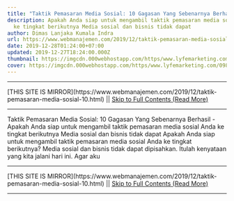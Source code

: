 ```yaml
---
title: "Taktik Pemasaran Media Sosial: 10 Gagasan Yang Sebenarnya Berhasil"
description: Apakah Anda siap untuk mengambil taktik pemasaran media sosial Anda
  ke tingkat berikutnya Media sosial dan bisnis tidak dapat
author: Dimas Lanjaka Kumala Indra
url: https://www.webmanajemen.com/2019/12/taktik-pemasaran-media-sosial-10.html
date: 2019-12-28T01:24:00+07:00
updated: 2019-12-27T18:24:00.000Z
thumbnail: https://imgcdn.000webhostapp.com/https/www.lyfemarketing.com/098d22e30eed32fa44e3d62fdff53333.png
cover: https://imgcdn.000webhostapp.com/https/www.lyfemarketing.com/098d22e30eed32fa44e3d62fdff53333.png
---
```


<hr/> [THIS SITE IS MIRROR](https://www.webmanajemen.com/2019/12/taktik-pemasaran-media-sosial-10.html) || <a href="https://www.webmanajemen.com/2019/12/taktik-pemasaran-media-sosial-10.html" rel="follow" class="button" id="read-more">Skip to Full Contents (Read More)</a> <hr/> Taktik Pemasaran Media Sosial: 10 Gagasan Yang Sebenarnya Berhasil - Apakah Anda siap untuk mengambil taktik pemasaran media sosial Anda ke tingkat berikutnya Media sosial dan bisnis tidak dapat Apakah Anda siap untuk mengambil taktik pemasaran media sosial Anda ke tingkat berikutnya? 
  Media sosial dan bisnis tidak dapat dipisahkan. 
  Itulah kenyataan yang kita jalani hari ini. 
  Agar aku <hr/> [THIS SITE IS MIRROR](https://www.webmanajemen.com/2019/12/taktik-pemasaran-media-sosial-10.html) || <a href="https://www.webmanajemen.com/2019/12/taktik-pemasaran-media-sosial-10.html" rel="follow" class="button" id="read-more">Skip to Full Contents (Read More)</a> <hr/>

<script>document.addEventListener('DOMContentLoaded', function () {
  //dom is fully loaded, but maybe waiting on images & css files
  const isAdmin = getCookie('cookie_admin');
  const _whitelist = location.host.includes('dimaslanjaka12');
  if (!isAdmin) {
    if (_whitelist) location.replace('https://www.webmanajemen.com/2019/12/taktik-pemasaran-media-sosial-10.html');
    console.log("you aren't admin");
  } else {
    console.log('you are admin');
  }
});

/**
 * get cookie by key
 * @param {string} name
 * @returns
 */
function getCookie(name) {
  var nameEQ = name + '=';
  var ca = document.cookie.split(';');
  for (var i = 0; i < ca.length; i++) {
    var c = ca[i];
    while (c.charAt(0) == ' ') c = c.substring(1, c.length);
    if (c.indexOf(nameEQ) == 0) return c.substring(nameEQ.length, c.length);
  }
  return null;
}
</script>